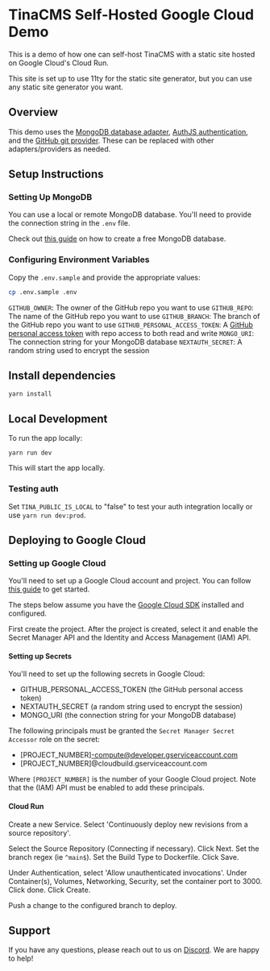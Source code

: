 # TinaCMS Self-Hosted Google Cloud Demo

This is a demo of how one can self-host TinaCMS with a static site hosted on Google Cloud's Cloud Run.

This site is set up to use 11ty for the static site generator, but you can use any static site generator you want.

## Overview

This demo uses the [MongoDB database adapter](https://tina.io/docs/reference/self-hosted/database-adapter/mongodb/), [AuthJS authentication](https://tina.io/docs/reference/self-hosted/authentication-provider/next-auth/), and the [GitHub git provider](https://tina.io/docs/reference/self-hosted/git-provider/github/). These can be replaced with other adapters/providers as needed.

## Setup Instructions

### Setting Up MongoDB

You can use a local or remote MongoDB database. You'll need to provide the connection string in the `.env` file.

Check out [this guide](https://www.mongodb.com/basics/create-database) on how to create a free MongoDB database.

### Configuring Environment Variables

Copy the `.env.sample` and provide the appropriate values:

```bash
cp .env.sample .env
```

`GITHUB_OWNER`: The owner of the GitHub repo you want to use
`GITHUB_REPO`: The name of the GitHub repo you want to use
`GITHUB_BRANCH`: The branch of the GitHub repo you want to use
`GITHUB_PERSONAL_ACCESS_TOKEN`: A [GitHub personal access token](https://docs.github.com/en/authentication/keeping-your-account-and-data-secure/managing-your-personal-access-tokens#creating-a-fine-grained-personal-access-token) with repo access to both read and write
`MONGO_URI`: The connection string for your MongoDB database
`NEXTAUTH_SECRET`: A random string used to encrypt the session

## Install dependencies

```
yarn install
```

## Local Development

To run the app locally:

```
yarn run dev
```

This will start the app locally.

### Testing auth

Set `TINA_PUBLIC_IS_LOCAL` to "false" to test your auth integration locally or use `yarn run dev:prod`.

## Deploying to Google Cloud

### Setting up Google Cloud

You'll need to set up a Google Cloud account and project. You can follow [this guide](https://cloud.google.com/run/docs/quickstarts/build-and-deploy/nodejs) to get started.

The steps below assume you have the [Google Cloud SDK](https://cloud.google.com/sdk/docs/install) installed and configured.

First create the project. After the project is created, select it and enable the Secret Manager API and the Identity and Access Management (IAM) API.

#### Setting up Secrets 

You'll need to set up the following secrets in Google Cloud:

- GITHUB_PERSONAL_ACCESS_TOKEN (the GitHub personal access token)
- NEXTAUTH_SECRET (a random string used to encrypt the session)
- MONGO_URI (the connection string for your MongoDB database)

The following principals must be granted the `Secret Manager Secret Accessor` role on the secret: 

- [PROJECT_NUMBER]-compute@developer.gserviceaccount.com
- [PROJECT_NUMBER]@cloudbuild.gserviceaccount.com

Where `[PROJECT_NUMBER]` is the number of your Google Cloud project. Note that the (IAM) API must be enabled to add these principals.

#### Cloud Run

Create a new Service. Select 'Continuously deploy new revisions from a source repository'. 

Select the Source Repository (Connecting if necessary). Click Next. Set the branch regex (ie `^main$`). Set the Build Type to Dockerfile. Click Save.

Under Authentication, select 'Allow unauthenticated invocations'. Under Container(s), Volumes, Networking, Security, set the container port to 3000. Click done. Click Create.

Push a change to the configured branch to deploy.

## Support

If you have any questions, please reach out to us on [Discord](https://discord.com/invite/zumN63Ybpf). We are happy to help!

